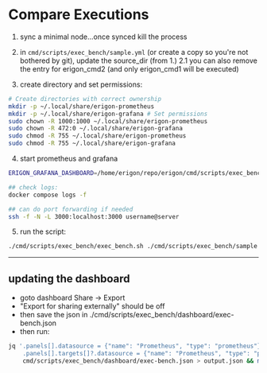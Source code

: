 # Compare Executions

1. sync a minimal node...once synced kill the process

2. in `cmd/scripts/exec_bench/sample.yml` (or create a copy so you're not bothered by git), update the source_dir (from 1.)
  2.1 you can also remove the entry for erigon_cmd2 (and only erigon_cmd1 will be executed)

3. create directory and set permissions:

```bash
# Create directories with correct ownership 
mkdir -p ~/.local/share/erigon-prometheus 
mkdir -p ~/.local/share/erigon-grafana # Set permissions 
sudo chown -R 1000:1000 ~/.local/share/erigon-prometheus 
sudo chown -R 472:0 ~/.local/share/erigon-grafana 
sudo chmod -R 755 ~/.local/share/erigon-prometheus 
sudo chmod -R 755 ~/.local/share/erigon-grafana
```

4. start prometheus and grafana

```bash
ERIGON_GRAFANA_DASHBOARD=/home/erigon/repo/erigon/cmd/scripts/exec_bench/dashboard ERIGON_PROMETHEUS_CONFIG=/home/erigon/repo/erigon/cmd/scripts/exec_bench/prometheus-docker.yml docker compose up -d prometheus grafana

## check logs:
docker compose logs -f

## can do port forwarding if needed
ssh -f -N -L 3000:localhost:3000 username@server
```

5. run the script:

```bash
./cmd/scripts/exec_bench/exec_bench.sh ./cmd/scripts/exec_bench/sample.yml
```

---

## updating the dashboard

- goto dashboard Share -> Export
- "Export for sharing externally" should be off
- then save the json in ./cmd/scripts/exec_bench/dashboard/exec-bench.json
- then run:
```bash
jq '.panels[].datasource = {"name": "Prometheus", "type": "prometheus"} |
    .panels[].targets[]?.datasource = {"name": "Prometheus", "type": "prometheus"}' \
    cmd/scripts/exec_bench/dashboard/exec-bench.json > output.json && mv output.json cmd/scripts/exec_bench/dashboard/exec-bench.json
```
